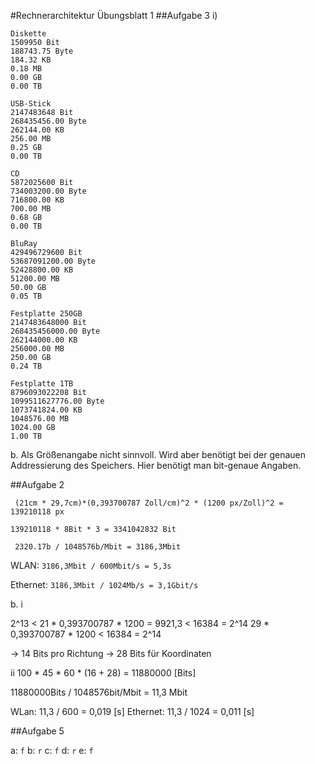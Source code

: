 #Rechnerarchitektur Übungsblatt 1
##Aufgabe 3
i) 
```
Diskette
1509950 Bit
188743.75 Byte
184.32 KB
0.18 MB
0.00 GB
0.00 TB

USB-Stick
2147483648 Bit
268435456.00 Byte
262144.00 KB
256.00 MB
0.25 GB
0.00 TB

CD
5872025600 Bit
734003200.00 Byte
716800.00 KB
700.00 MB
0.68 GB
0.00 TB

BluRay
429496729600 Bit
53687091200.00 Byte
52428800.00 KB
51200.00 MB
50.00 GB
0.05 TB

Festplatte 250GB
2147483648000 Bit
268435456000.00 Byte
262144000.00 KB
256000.00 MB
250.00 GB
0.24 TB

Festplatte 1TB
8796093022208 Bit
1099511627776.00 Byte
1073741824.00 KB
1048576.00 MB
1024.00 GB
1.00 TB

```
b.
Als Größenangabe nicht sinnvoll. Wird aber benötigt bei der genauen Addressierung des Speichers. Hier benötigt man bit-genaue Angaben.


##Aufgabe 2

`` (21cm * 29,7cm)*(0,393700787 Zoll/cm)^2 * (1200 px/Zoll)^2 = 139210118 px``

`` 139210118 * 8Bit * 3 = 3341042832 Bit ``

`` 2320.17b / 1048576b/Mbit = 3186,3Mbit``

WLAN: ``3186,3Mbit / 600Mbit/s = 5,3s``

Ethernet: `` 3186,3Mbit / 1024Mb/s = 3,1Gbit/s ``

b.
i

2^13 < 21 * 0,393700787 * 1200 = 9921,3 < 16384 = 2^14
29 * 0,393700787 * 1200  < 16384 = 2^14

-> 14 Bits pro Richtung -> 28 Bits für Koordinaten

ii
100 * 45 * 60 * (16 + 28) = 11880000 [Bits]

11880000Bits / 1048576bit/Mbit = 11,3 Mbit

WLan: 11,3 / 600 = 0,019 [s]
Ethernet: 11,3 / 1024 = 0,011 [s]



##Aufgabe 5

a: `f`
b: `r`
c: `f`
d: `r`
e: `f`